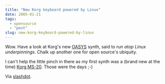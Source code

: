 ```yaml
---
title: "New Korg keyboard powered by Linux"
date: 2005-01-21
tags: 
  - opensource
  - "post"
slug: new-korg-keyboard-powered-by-linux
---
```


Wow. Have a look at Korg's new [OASYS](http://www.korg.com/gear/product_info.asp?A_PROD_NO=OASYS) synth, said to run _atop Linux underpinnings_. Chalk up another one for open source's ubiquity.

I can't help the little pinch in there as my first synth was a (brand new at the time) [Korg MS-20](http://www.vintagesynth.org/korg/ms20.shtml). Those were the days ;-)

Via [slashdot](http://linux.slashdot.org/article.pl?sid=05/01/21/012244&from=rss).
